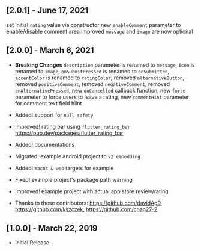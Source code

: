 ## [2.0.1] - June 17, 2021
set initial `rating` value via constructor
new `enableComment` parameter to enable/disable comment area
improved `message` and `image` are now optional

## [2.0.0] - March 6, 2021
* **Breaking Changes** 
`description` parameter is renamed to `message`,
`icon` is renamed to `image`,
`onSubmitPressed` is renamed to `onSubmitted`,
`accentColor` is renamed to `ratingColor`,
removed `alternativeButton`,
removed `positiveComment`,
removed `negativeComment`,
removed `onAlternativePressed`,
new `onCancelled` callback function,
new `force` parameter to force users to leave a rating,
new `commentHint` parameter for comment text field hiint

* Added! support for `null safety`
* Improved! rating bar using `flutter_rating_bar` https://pub.dev/packages/flutter_rating_bar
* Added! documentations
* Migrated! example android project to `v2 embedding`
* Added! `macos & web` targets for example
* Fixed! example project's package path warning
* Improved! example project with actual app store review/rating
* Thanks to these contributors: https://github.com/davidAg9, https://github.com/kszczek, https://github.com/chan27-2

## [1.0.0] - March 22, 2019
* Initial Release